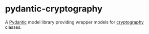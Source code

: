 # pydantic-cryptography

A [Pydantic](https://docs.pydantic.dev/latest/) model library providing wrapper models for
[cryptography](https://cryptography.io/en/latest/) classes.
